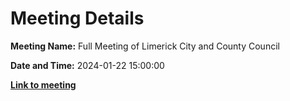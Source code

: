# Meeting Details

**Meeting Name:** Full Meeting of Limerick City and County Council

**Date and Time:** 2024-01-22 15:00:00

**<a href="https://www.limerick.ie/council/whats-on/full-meeting-of-limerick-city-and-county-council-5" target="_blank">Link to meeting</a>**
